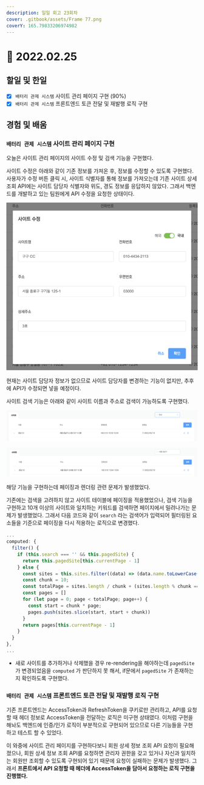 ```yaml
---
description: 일일 회고 23회차
cover: .gitbook/assets/Frame 77.png
coverY: 165.79833206974982
---
```


# 🙂 2022.02.25

## 할일 및 한일

* [x] `배터리 관제 시스템` 사이트 관리 페이지 구현 (90%)
* [x] `배터리 관제 시스템` 프론트엔드 토큰 전달 및 재발행 로직 구현

## 경험 및 배움

### `배터리 관제 시스템` 사이트 관리 페이지 구현

오늘은 사이트 관리 페이지의 사이트 수정 및 검색 기능을 구현했다.&#x20;

사이트 수정은 아래와 같이 기존 정보를 가져온 후, 정보를 수정할 수 있도록 구현했다. 사용자가 수정 버튼 클릭 시, 사이트 식별자를 통해 정보를 가져오는데 기존 사이트 상세 조회 API에는 사이트 담당자 식별자와 위도, 경도 정보를 응답하지 않았다. 그래서 백엔드를 개발하고 있는 팀원에게 API 수정을 요청한 상태이다.

![사이트 수정 기능](<.gitbook/assets/image (5).png>)

현재는 사이트 담당자 정보가 없으므로 사이트 담당자를 변경하는 기능이 없지만, 추후에 API가 수정되면 넣을 예정이다.



사이트 검색 기능은 아래와 같이 사이트 이름과 주소로 검색이 가능하도록 구현했다.

![사이트 검색 기능 (이름으로 검색)](<.gitbook/assets/image (3).png>)

![사이트 검색 기능 (주소로 검색)](<.gitbook/assets/image (2).png>)

해당 기능을 구현하는데 페이징과 렌더링 관련 문제가 발생했었다.

기존에는 검색을 고려하지 않고 사이트 테이블에 페이징을 적용했었으나, 검색 기능을 구현하고 10개 이상의 사이트와 일치하는 키워드를 검색하면 페이지에서 밀려나가는 문제가 발생했었다. 그래서 다음 코드와 같이 `search` 라는 검색어가 입력되어 필터링된 요소들을 기준으로 페이징을 다시 적용하는 로직으로 변경했다.

```javascript
...
computed: {
  filter() {
    if (this.search === '' && this.pagedSite) {
      return this.pagedSite[this.currentPage - 1]
    } else {
      const sites = this.sites.filter((data) => (data.name.toLowerCase() + data.address.toLowerCase()).includes(this.search.toLowerCase()));
      const chunk = 10;
      const totalPage = sites.length / chunk + (sites.length % chunk === 0 ? 0 : 1)
      const pages = []
      for (let page = 0; page < totalPage; page++) {
        const start = chunk * page;
        pages.push(sites.slice(start, start + chunk))
      }
      return pages[this.currentPage - 1]
    }
  }
},
...
```

* 새로 사이트를 추가하거나 삭제했을 경우 re-rendering을 해야하는데 `pagedSite` 가 변경되었음을 `computed` 가 판단하지 못 해서, if문에서 `pagedSite` 가 존재하는지 확인하도록 구현했다.



### `배터리 관제 시스템` 프론트엔드 토큰 전달 및 재발행 로직 구현

기존 프론트엔드는 AccessToken과 RefreshToken을 쿠키로만 관리하고, API를 요청할 때 헤더 정보로 AccessToken을 전달하는 로직은 미구현 상태였다. 이처럼 구현을 해놔도 백엔드에 인증/인가 로직이 부분적으로 구현되어 있으므로 다른 기능들을 구현하고 테스트 할 수 있었다.&#x20;

이 와중에 사이트 관리 페이지를 구현하다보니 회원 상세 정보 조회 API 요청이 필요해졌으나, 회원 상세 정보 조회 API를 요청하면 관리자 권한을 갖고 있거나 자신과 일치하는 회원만 조회할 수 있도록 구현되어 있기 때문에 요청이 실패하는 문제가 발생했다. 그래서 **프론트에서 API 요청할 때 헤더에 AccessToken을 담아서 요청하는 로직 구현을 진행했다.**



